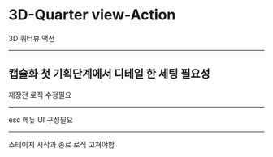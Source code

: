 # 3D-Quarter view-Action
3D 쿼터뷰 액션

----
캡슐화
첫 기획단계에서 디테일 한 세팅 필요성
----------------------------------------------------
재장전 로직 수정필요

---------------------------------
esc 메뉴 UI 구성필요

--------------------------------
스테이지 시작과 종료 로직 고쳐야함
